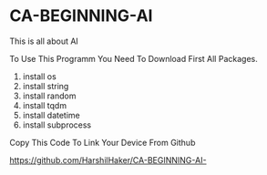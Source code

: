 # CA-BEGINNING-AI
This is all about AI


To Use This Programm You Need To Download First All Packages.

1. install os
2. install string
3. install random
4. install tqdm
5. install datetime
6. install subprocess


Copy This Code To Link Your Device From Github


https://github.com/HarshilHaker/CA-BEGINNING-AI-
